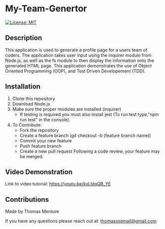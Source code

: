 # My-Team-Genertor

[![License: MIT](https://img.shields.io/badge/License-MIT-yellow.svg)](https://opensource.org/licenses/MIT)

## Description 
This application is used to generate a profile page for a users team of coders. The application takes user input using the inquirer module from Node.js, as well as the fs module to then display the information onto the generated HTML page.
This application demonstrates the use of Object Oriented Programming (OOP), and Test Driven Developement (TDD).

## Installation
1. Clone this repository
2. Download Node.js
3. Make sure the proper modules are installed (inquirer)
    - If testing is required you must also install jest (To run test type,"npm run test" in the console).
4. To Contribute:
    - Fork the repository
    - Create a feature branch (git checkout -b (feature branch name))
    - Commit your new feature
    - Push feature branch
    - Create a new pull request
    Following a code review, your feature may be merged.

## Video Demonstration

Link to video tutorial: https://youtu.be/kxLIdqQB_YE

## Contributions
Made by Thomas Menture

If you have any questions please reach out at:
thomasoxemail@gmail.com 


